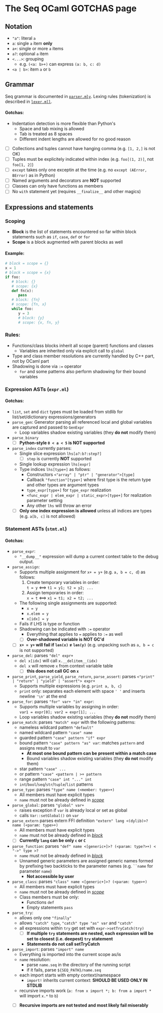# The Seq OCaml GOTCHAS page

<!--------------------------------------------------->
## Notation

- `"a"`: literal `a`
- `a`: single `a` item **only**
- `a+`: single or more `a` items 
- `a?`: optional `a` item
- `<...>`: grouping
  - e.g. `(<a: b>+)` can express `(a: b, c: d)`
- `<a | b>`: item `a` or `b`

<!--------------------------------------------------->
## Grammar

Seq grammar is documented in [`parser.mly`](src/parser.mly).
Lexing rules (tokenization) is described in [`lexer.mll`](src/lexer.mll).

#### Gotchas:

- Indentation detection is more flexible than Python's
   - Space and tab mixing is allowed
   - Tab is treated as 8 spaces
   - Different indent lengths are allowed for no good reason
- [ ] Collections and tuples cannot have hanging comma 
      (e.g. `[1, 2,]` is not OK)
- [ ] Tuples must be explicitely indicated within index
      (e.g. `foo[(1, 2)]`, not `foo[1, 2]`)
- [ ] `except` takes only one exceptin at the time
      (e.g. no `except (AError, BError)` as in Python)
- [ ] Named arguments and decorators are **NOT** supported
- [ ] Classes can only have functions as members 
- [ ] No `with` statement yet (requires `__finalize__` and other magics)

<!--------------------------------------------------->
## Expressions and statements

### Scoping
- **Block** is the list of statements encountered so far within block statements such as `if`, `case`, `def` or `for`
- **Scope** is a block augmented with parent blocks as well

#### Example:
```python
# block = scope = {}
x = 1
# block = scope = {x}
if foo:
   # block: {}
   # scope: {x}
   def fn(x):
      pass
   # block: {fn}
   # scope: {fn, x}
   while foo:
      y = 3
      # block: {y}
      # scope: {x, fn, y}
```

### Rules:
- Functions/class blocks inherit all scope (parent) functions and classes
  - Variables are inherited only via explicit call to `global`
- Type and class member resolutions are currently handled by C++ part, not by OCaml part
- Shadowing is done via `:=` operator
  - `for` and some patterns also perform shadowing for their bound variables 

### Expression ASTs (`expr.ml`)

#### Gotchas:
- `list`, `set` and `dict` types must be loaded from stdlib for list/set/dictionary expressions/generators
- `parse_gen`: Generator parsing all referenced local and global variables are captured and passed to `GenExpr`
  - Loop variables shadow existing variables (they **do not** modify them)
- `parse_binary`
   - [ ] **Python-style `0 < a < 5` is NOT supported**
- `parse_index` currently parses:
  - Single slice expression `lhs[a?:b?:step?]` 
    - [ ] `step` is currently **NOT** supported
  - Single lookup expression `lhs[expr]`
  - Type indices `lhs[type+]` as follows:
    - Constructors `<"array" | "ptr" | "generator">[type]` 
    - Callback `"function"[type+]` where first type is the return type and other types are argument types
    - `type_expr[type+]` for `type_expr` realization
    - `<func_expr | elem_expr | static_expr>[type+]` for realization parameter setting
    - Any other `lhs` will throw an error
  - [ ] **Only one index expression is allowed** unless all indices are types (e.g. `a[b, c]` is not allowed)

### Statement ASTs (`stmt.ml`)

#### Gotchas:
- `parse_expr`:
  - `"__dump__"` expression will dump a current context table to the debug output.
- `parse_assign`:
  - Supports multiple assignment for `x+ = y+` (e.g. `a, b = c, d`) as follows:
    1. Create temporary variables in order: <br />
       `t = y` ⟺ `t1 = y1; t2 = y2; ...`
    2. Assign temporaries in order: <br />
       `x = t` ⟺ `x1 = t1; x2 = t2; ...`
  - The following single assignments are supported:
    - `x = y`
    - `x.elem = y`
    - `x[idx] = y`
  - Fails if LHS is type or function
  - Shadowing can be indicated with `:=` operator
    - Everything that applies to `=` applies to `:=` as well
    - [ ] **Over-shadowed variable is NOT GC'd**
  - [ ] **`x+ = y+` will fail if `len(x)` ≠ `len(y)`** (e.g. unpacking such as `a, b = c` is not supported)
- `parse_del`: parses `"del" expr+`
  - `del x[idx]` will call `x.__delitem__(idx)` 
   - `del x` will remove `x` from context variable table
     - [ ]  **this does not call GC on `x`**
- `parse_print`, `parse_yield`, `parse_return`, `parse_assert`: parses `<"print" | "return" | "yield" | "assert"> expr+`
  - Supports multiple expressions (e.g. `print a, b, c`)
  - `print` only: separates each element with space `' '` and inserts newline `'\n'` at the end
- `parse_for`: parses `"for" var+ "in" expr`:
  - Supports multiple variables by assigning in order: <br />
    `var1 = expr[0]; var2 = expr[1]; ...`
  - Loop variables shadow existing variables (they **do not** modify them)
- `parse_match`: parses `"match" expr` with the following patterns:
  - nameless wildcard pattern `"default"`
  - named wildcard pattern `"case" name`
  - guarded pattern `"case" pattern "if" expr`
  - bound pattern `"case" pattern "as" var`: matches `pattern` and assigns result to `var`
    - **At most one bound pattern can be present within a match case**
    - Bound variables shadow existing variables (they **do not** modify them)
  - star pattern `"case" ...`
  - or pattern `"case" <pattern | >+ pattern`
  - range pattern `"case" int "..." int`
  - `int`/`bool`/`seq`/`str`/`tuple`/`list` patterns
- `parse_type`: parses `"type" name (<member: type>+)`
  - All members must have explicit types 
  - `name` must not be already defined in <u>*scope*</u>
- `parse_global`: parses `"global" var+`
  - raises exception if `var` is already local or set as global
  - calls `Var::setGlobal()` on `var`
- `parse_extern` parses extern FFI definition `"extern" lang <(dylib)>? name (<param: type>+)`
  - All members must have explicit types 
  - `name` must not be already defined in <u>*block*</u>
  - [ ] **Currently `lang` can be only `c` or `C`**
- `parse_function`: parses `"def" name <[generic+]>? (<param: type?>+) < "->" type >?` 
  - `name` must not be already defined in <u>*block*</u>
  - Unnamed generic parameters are assigned generic names formed by prefixing two backticks to the parameter names (e.g. ``` ``name ``` for parameter `name`)
    - **Not accessible by user**
- `parse_class`: parses `"class" name <[generic+]>? (<param: type>+)`
  - All members must have explicit types 
  - `name` must not be already defined in <u>*scope*</u>
  - Class members must be only:
    - Functions `def` 
    - Empty statements `pass`
- `parse_try`: 
  - allows only one `"finally"`
  - allows `"catch" type`, `"catch" type "as" var` and `"catch"`
  - all expressions within `try` get set with `expr->setTryCatch(try)`
    - [ ] **If multiple `try` statements are nested, each expression will be set to closest (i.e. deepest) `try` statement**
    - **Statements do not call setTryCatch**
- `parse_import`: parses `"import" name`
  - Everything is imported into the current scope as/is
  - `name` resolution:
    - parse `name.seq` in the directory of the running script
    - if it fails, parse `${SEQ_PATH}/name.seq`
  - each import starts with empty context/namespace 
    - `import!` inherits current context: **SHOULD BE USED ONLY IN STDLIB**
  - recursive imports work 
    (`a: from x import *; b: from a import *` will import `x.*` to `b`)
  - [ ] **Recursive imports are not tested and most likely fail miserably**



